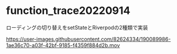 # function_trace20220914

ローディングの切り替えをsetStateとRiverpodの2種類で実装

https://user-images.githubusercontent.com/82624334/190089986-1ae36c70-a03f-42bf-9185-f4359f884d2b.mov

